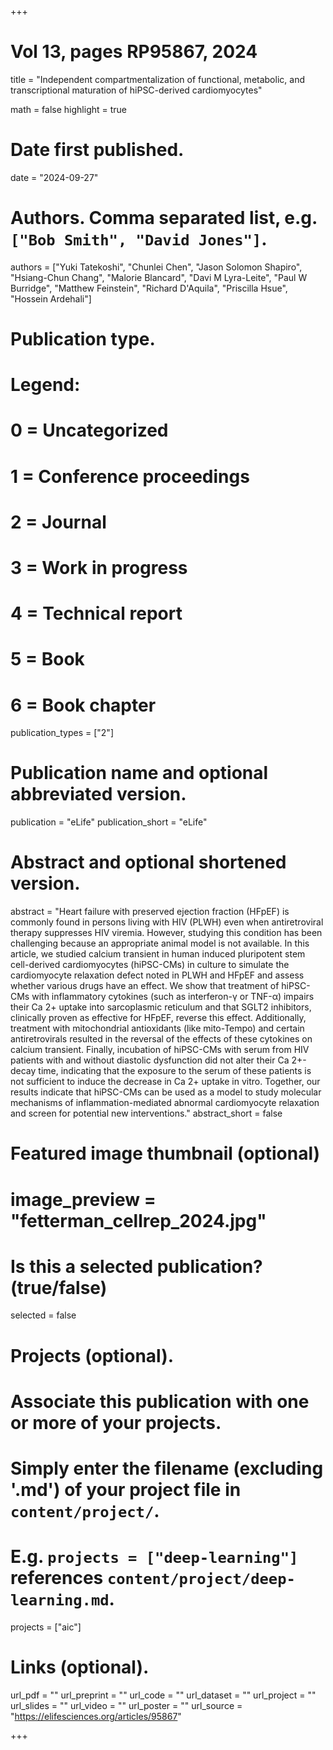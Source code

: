 +++
# Vol 13, pages RP95867, 2024

title = "Independent compartmentalization of functional, metabolic, and transcriptional maturation of hiPSC-derived cardiomyocytes"

math = false
highlight = true

# Date first published.
date = "2024-09-27"

# Authors. Comma separated list, e.g. `["Bob Smith", "David Jones"]`.
authors = ["Yuki Tatekoshi", "Chunlei Chen", "Jason Solomon Shapiro", "Hsiang-Chun Chang", "Malorie Blancard", "Davi M Lyra-Leite", "Paul W Burridge", "Matthew Feinstein", "Richard D'Aquila", "Priscilla Hsue", "Hossein Ardehali"]

# Publication type.
# Legend:
# 0 = Uncategorized
# 1 = Conference proceedings
# 2 = Journal
# 3 = Work in progress
# 4 = Technical report
# 5 = Book
# 6 = Book chapter
publication_types = ["2"]

# Publication name and optional abbreviated version.
publication = "eLife"
publication_short = "eLife"

# Abstract and optional shortened version.
abstract = "Heart failure with preserved ejection fraction (HFpEF) is commonly found in persons living with HIV (PLWH) even when antiretroviral therapy suppresses HIV viremia. However, studying this condition has been challenging because an appropriate animal model is not available. In this article, we studied calcium transient in human induced pluripotent stem cell-derived cardiomyocytes (hiPSC-CMs) in culture to simulate the cardiomyocyte relaxation defect noted in PLWH and HFpEF and assess whether various drugs have an effect. We show that treatment of hiPSC-CMs with inflammatory cytokines (such as interferon-γ or TNF-α) impairs their Ca 2+ uptake into sarcoplasmic reticulum and that SGLT2 inhibitors, clinically proven as effective for HFpEF, reverse this effect. Additionally, treatment with mitochondrial antioxidants (like mito-Tempo) and certain antiretrovirals resulted in the reversal of the effects of these cytokines on calcium transient. Finally, incubation of hiPSC-CMs with serum from HIV patients with and without diastolic dysfunction did not alter their Ca 2+-decay time, indicating that the exposure to the serum of these patients is not sufficient to induce the decrease in Ca 2+ uptake in vitro. Together, our results indicate that hiPSC-CMs can be used as a model to study molecular mechanisms of inflammation-mediated abnormal cardiomyocyte relaxation and screen for potential new interventions."
abstract_short = false

# Featured image thumbnail (optional)
# image_preview = "fetterman_cellrep_2024.jpg"

# Is this a selected publication? (true/false)
selected = false

# Projects (optional).
#   Associate this publication with one or more of your projects.
#   Simply enter the filename (excluding '.md') of your project file in `content/project/`.
#   E.g. `projects = ["deep-learning"]` references `content/project/deep-learning.md`.
projects = ["aic"]

# Links (optional).
url_pdf = ""
url_preprint = ""
url_code = ""
url_dataset = ""
url_project = ""
url_slides = ""
url_video = ""
url_poster = ""
url_source = "https://elifesciences.org/articles/95867"

+++
